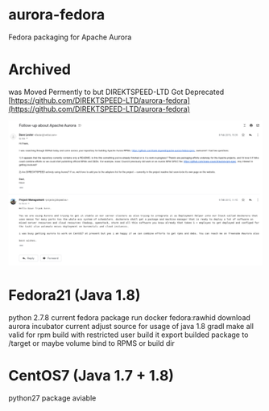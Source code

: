 # aurora-fedora
Fedora packaging for Apache Aurora



# Archived
was Moved Permently to but DIREKTSPEED-LTD Got Deprecated
[https://github.com/DIREKTSPEED-LTD/aurora-fedora](https://github.com/DIREKTSPEED-LTD/aurora-fedora)

![Echange with Twitter about Aurora](screenshot-mail.google.com-2019-01-28-08-03-51.png)


# Fedora21 (Java 1.8)
python 2.7.8 current fedora package
run docker fedora:rawhid
download aurora incubator current
adjust source for usage of java 1.8 gradl
make all valid for rpm build with restricted user
build it export builded package to /target or maybe volume bind to RPMS or build dir

# CentOS7 (Java 1.7 + 1.8)
python27 package aviable

